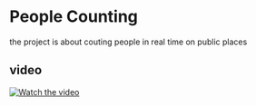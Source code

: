 # People Counting

the project is about couting people in real time on public places

## video


[![Watch the video](https://i9.ytimg.com/vi/T_KEMU_cLHg/mqdefault.jpg?sqp=CMSOvagG-oaymwEmCMACELQB8quKqQMa8AEB-AH-CYAC0AWKAgwIABABGGUgRihEMA8=&rs=AOn4CLDCbrsUdqUf80PgpPBTXwp85aJiMg)](https://youtu.be/T_KEMU_cLHg )



